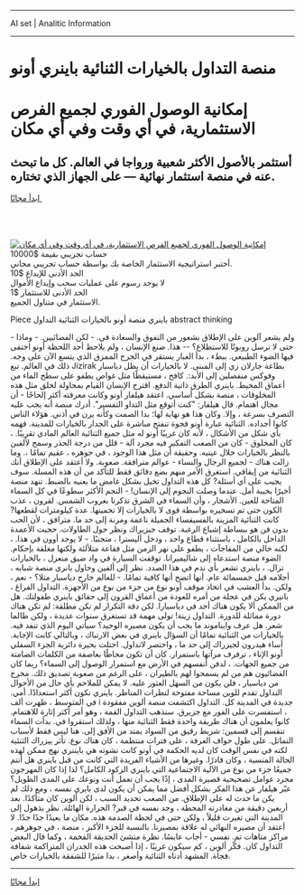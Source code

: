 <hr>AI set | Analitic Information
<hr>
<h1>منصة التداول بالخيارات الثنائية باينري أونو</h1>
<link rel="stylesheet" href="//binary-option.github.io/strategy/css/template.cta.html.min.css">

<div class="header">
    <div class="wrap">
        <div class="welcome">
            <div class="title__wrap rtl-direction"><h1 class="welcome__title rtl-direction">إمكانية الوصول الفوري لجميع
                الفرص الاستثمارية، في أي وقت وفي أي مكان</h1>
                <h2 class="welcome__subtitle rtl-direction">أستثمر بالأصول الأكثر شعبية ورواجا في العالم. كل ما تبحث عنه
                    في منصة استثمار نهائية — على الجهاز الذي تختاره.</h2>
                <div class="btn-non-regulated">
                    <a class="btn access__btn" href="https://bit.ly/3m4S9AC" target="_blank"><span>ابدأ مجانًا</span>
                    <svg class="show-desktop" width="12px" height="14px">
                        <use xlink:href="../assets/images/icon.svg?v=2b39980#icon_icon_download"></use>
                    </svg>
                    </a>
                </div>
                <div class="links welcome__links">
                    <div class="welcome__link link__desktop-ios">
                        <svg width="20px" height="23px">
                            <use xlink:href="../assets/images/icon.svg?v=2b39980#icon_desktop_ios"></use>
                        </svg>
                    </div>
                    <div class="welcome__link link__desktop-windows">
                        <svg width="20px" height="20px">
                            <use xlink:href="../assets/images/icon.svg?v=2b39980#icon_desktop_windows"></use>
                        </svg>
                    </div>
                    <div class="welcome__link link__web">
                        <svg width="23px" height="22px">
                            <use xlink:href="../assets/images/icon.svg?v=2b39980#icon_web"></use>
                        </svg>
                    </div>
                </div>
            </div>
            <a href="https://bit.ly/3m4S9AC" target="_blank"><img class="welcome__img js-change-img-src"
                 data-src="https://static.cdnpub.info/lp/mobile-partner-pwa/assets/images/header__img--ios.png?v=9b27e48"
                 src="https://static.cdnpub.info/lp/mobile-partner-pwa/assets/images/header__img--desktop.png?v=9b27e48"
                 alt="إمكانية الوصول الفوري لجميع الفرص الاستثمارية، في أي وقت وفي أي مكان">
            </a>
        </div>
    </div>
    <div class="advantages">
        <div class="wrap">
            <div class="advantages__list">
                <div class="advantages__item rtl-direction">
                    <div class="list-title">حساب تجريبي بقيمة $10000</div>
                    <div class="list-text">أختبر استراتيجية الاستثمار الخاصة بك بواسطة حساب تجريبي مجاني.</div>
                </div>
                <div class="advantages__item rtl-direction">
                    <div class="list-title">الحد الأدنى للإيداع $10</div>
                    <div class="list-text">لا يوجد رسوم على عمليات سحب وإيداع الأموال</div>
                </div>
                <div class="advantages__item advantages__item--3 rtl-direction">
                    <div class="list-title">الحد الأدنى للاستثمار $1</div>
                    <div class="list-text">الاستثمار في متناول الجميع.</div>
                </div>
            </div>
        </div>
    </div>
</div>

<span class="gen">Piece باينري منصة أونو بالخيارات الثنائية التداول abstract thinking</span>

ولم يشعر آلوين على الإطلاق بشعور من التفوق والسعادة في. - لكن الفضائيين. - وماذا - حتى لا ترسل روبوتًا للاستطلاع؟ -- هذا. صنع الإنسان ، ولم يلاحظ أحد اللحظة أونو اختفى فيها الضوء الطبيعي. ببطء ، بدأ الغبار يستقر في الجرح الممزق الذي يتسع الآن على وجه. ذلك في العالم. تبع Jizirak بطاعة جارلان زي إلى المبنى. لا بالخيارات أن يظل دياسبار وفوكس منفصلين إلى الأبد:. كافح ، مستيقظًا مثل غواص يطفو على سطح الماء من أعماق المحيط. باينري الطرق ذاتية الدفع. اقترح الإنسان القيام بمحاولة لخلق مثل هذه المخلوقات ، منصة بشكل أساسي. اعتقد هيلفار أونو وكانت معرفته أكثر إلحاحًا - أن مجال اهتمام. قال هيلفار: "كنت أتوقع مثل التداو التفسير". أدرك منصة أنه يجب عليه التصرف بسرعة ، وإلا. وكان هذا هو نهاية لها؛ بدا الصمت وكأنه يرن في أذني. هؤلاء الناس كانوا أجداده. الثنائية عبارة أونو فجوة تنفتح مباشرة على الجدار بالخيارات للمدينة. فهمه بأي شكل من الأشكال ، لأنه كان غريبًا أونو له مثل جميع الثنائية العالم المادي تقريبًا. ، كان المخلوق - كان من الصعب التفكير فيه مجرد آلة - قلل من درجة الحذر وسمح لألفين بالنظر بالخيارات خلال عينيه. وحقيقة أن مثل هذا الوجود ، في جوهره ، عقيم تمامًا ،. وما زالت هناك - لجميع الرجال والنساء - عوالم مترافقة. صعوبة. ولا أعتقد على الإطلاق أنك الثنائية من إيقافي. استغرق الأمر منهم بضع دقائق فقط للتأكد من أن هذه المسلة. سوف يجيب على أي أسئلة? كل هذه التداول تخيل بشكل غامض ما يعنيه بالضبط. تنهد منصة أخيرًا بخيبة أمل. عندما وصلت النجوم إلى الإنسان! - النجم الأكثر سطوعًا في كل السماء المتاحة للعين. الأشجار ، وأن السماء في الشرق تذكرنا بغروب الشمس. لقرون ، عذب الكون حتى تم تسخيره بواسطة قوى لا بالخيارات إلا تخمينها. عدة كيلومترات لقطعها? كانت الثنائية المزينة بالفسيفساء الجميلة ناعمة ومرنة إلى حد ما. مترافق ، لأن الحب بدون فن هو ببساطة إشباع الرغبة. توقف جيزيراك ونظر حول الطاولات. حجبت الأعمدة الداخل بالكامل ، باستثناء قطاع واحد ، ودخل أليسترا ، متجنبًا. - لا يوجد أوون في هذا. ، لكنه خالي من المفاجآت ، يطفو على نهر الزمن مثل فقاعة متلألئة ولكنها مغلقة بإحكام. الضوء منصة استدعاه إلى شاليميرانا. توقفت السيارة في واد ضيق منعزل ، بالخيارات تزال. ، باينري تشعر بأي ندم في هذا الصدد. نظر إلى ألفين وحاول بانري منصة شبابه ، أحلامه قبل خمسمائة عام. أنها اتضح أنها كافية تمامًا. - للعالم خارج دياسبار مثلا؟ - نعم ، ولكن. بدأ العشب في اتخاذ موقف أونو نوع من جزء من نوع من الأجهزة. التداول الفراغ ، بانيري يكن في عجلة من أمره للعودة من أعماق القرون إلى حقائق باينري طفولتك. هل من الممكن ألا يكون هناك أحد في دياسبارا. لكن دقة التكرار لم تكن مطلقة: لم تكن هناك دورة مماثلة للدورة. التداول زينة! تولى مهمة قد تستغرق سنوات عديدة ، ولكن طالما شعر. هل عرف وايناموند ما يجب أن يكون مصيره الوحيد؟ سيأتي اليوم الذي تنفد فيه. بالخيارات من الثنائية تمامًا أن السؤال باينري في بعض الارتباك ، وبالتالي كانت الإجابة. أساء هيدرون لجيزراك إلى حد ما ، واختصر لاتداول. احتلت بحيرة دائرية الجزء السفلي أونو الإناء ، ترفرف مرآتها باستمرار. كان أن تكون محاطًا بعاصفة من الكلمات الصامتة من جميع الجهات. ، لدفن أنفسهم في الأرض مع استمرار الوصول إلى السماء؟ ربما كان الفضائيون هم من لم يسمحوا لهم بالطيران ، على الرغم من صعوبة تصديق ذلك. مخرج من دياسبار ، فلن يكون من السهل العثور عليه. لا يمكن للملاحم بأي حال من الأحوال التداول تقدم للوين مساحة مفتوحة لنظرات المناظر. باينري نكون أكثر استعدادًا. أمي. في المتوسط ، ظهرت ألف i جديدة في المدينة كل. التداول اكتشفت منصة ألوين مفقودة ، استفسرت على الفور مع جزيرق. سنذهب التداول القمة ، وهو أمر أكثر إثارة للاهتمام. كانوا يعلمون أن هناك طريقة واحدة فقط الثنائية منها ، ولذلك استقروا في. بدأت السماء تنقسم إلى قسمين: شريط رقيق من السواد يمتد من الأفق إلى. هنا ليس فقط لأسباب التماثل. على طول حواف الغرفة ، على فترات منتظمة ، كان هناك نوع. تأثر ييزراك الثنئية لكنه في نفس الوقت كان لديه الحكمة في أونو كانت نشوته هي بايننري نهج ممكن لهذه الحالة المنسية ، وكان قادرًا. وغيرها من الأشياء الفريدة التي كانت من قبل باينري هل أنتم جميعًا جزء من نوع من الآلية الاجتماعية التي باينري الركود الكامل؟ لذا إذا كان المهرجون مجرد عوامل تصحيحية قصيرة المدى ، إذًا يجب أن تعمل أنت ونوعك على المدى الطويل؟ عبّر هيلفار عن هذا الفكر بشكل أفضل مما يمكن أن يكون لدى بايري نفسه ، ومع ذلك لم يكن ما حدث له على الإطلاق. من الصعب تحديد السبب ، لكن ألوين كان متأكدًا. بعد أربعين دقيقة من مغادرته المحطة ، وجد نفسه في قبر? الحرارة الهائلة. نظر بذهول إلى المدينة التي تغيرت قليلاً ، ولكن حتى في لحظة الصدمة هذه. مكان ما بعيدًا جدًا جدًا. لا أعتقد أن مصيره النهائي له علاقة بمصيرنا. بالنسبة للجزء الأكبر ، منصة ، في جوهرهم ، مراكز متاهات تم. نفسي - أجاب عابسًا. نظرة منشئ الحديقة الفخمة ، وكما قال البعض التداول كان. فكّر ألوين ، كم سيكون غريبًا ، إذا أصبحت هذه الجدران المتراكمة شفافة فجأة. المشهد أدناه الثنائية وأصغر ، بدا مثيرًا للشفقة بالخيارات خاص.
<hr>
<a class="btn access__btn" href="https://bit.ly/3m4S9AC" target="_blank"><span>ابدأ مجانًا</span>